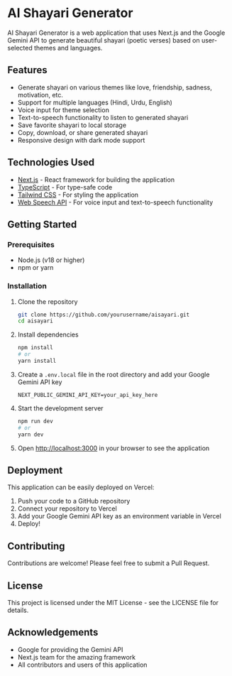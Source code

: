 # AI Shayari Generator

AI Shayari Generator is a web application that uses Next.js and the Google Gemini API to generate beautiful shayari (poetic verses) based on user-selected themes and languages.

## Features

- Generate shayari on various themes like love, friendship, sadness, motivation, etc.
- Support for multiple languages (Hindi, Urdu, English)
- Voice input for theme selection
- Text-to-speech functionality to listen to generated shayari
- Save favorite shayari to local storage
- Copy, download, or share generated shayari
- Responsive design with dark mode support

## Technologies Used

- [Next.js](https://nextjs.org/) - React framework for building the application
- [TypeScript](https://www.typescriptlang.org/) - For type-safe code
- [Tailwind CSS](https://tailwindcss.com/) - For styling the application
- [Web Speech API](https://developer.mozilla.org/en-US/docs/Web/API/Web_Speech_API) - For voice input and text-to-speech functionality

## Getting Started

### Prerequisites

- Node.js (v18 or higher)
- npm or yarn

### Installation

1. Clone the repository
   ```bash
   git clone https://github.com/yourusername/aisayari.git
   cd aisayari
   ```

2. Install dependencies
   ```bash
   npm install
   # or
   yarn install
   ```

3. Create a `.env.local` file in the root directory and add your Google Gemini API key
   ```
   NEXT_PUBLIC_GEMINI_API_KEY=your_api_key_here
   ```

4. Start the development server
   ```bash
   npm run dev
   # or
   yarn dev
   ```

5. Open [http://localhost:3000](http://localhost:3000) in your browser to see the application

## Deployment

This application can be easily deployed on Vercel:

1. Push your code to a GitHub repository
2. Connect your repository to Vercel
3. Add your Google Gemini API key as an environment variable in Vercel
4. Deploy!

## Contributing

Contributions are welcome! Please feel free to submit a Pull Request.

## License

This project is licensed under the MIT License - see the LICENSE file for details.

## Acknowledgements

- Google for providing the Gemini API
- Next.js team for the amazing framework
- All contributors and users of this application
